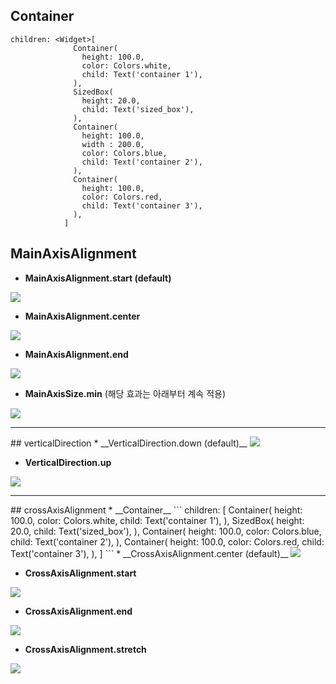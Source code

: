 ## Container
```
children: <Widget>[
              Container(
                height: 100.0,
                color: Colors.white,
                child: Text('container 1'),
              ),
              SizedBox(
                height: 20.0,
                child: Text('sized_box'),
              ),
              Container(
                height: 100.0,
                width : 200.0,
                color: Colors.blue,
                child: Text('container 2'),
              ),
              Container(
                height: 100.0,
                color: Colors.red,
                child: Text('container 3'),
              ),
            ]
```
## MainAxisAlignment
* __MainAxisAlignment.start (default)__      
<img src="https://user-images.githubusercontent.com/33628588/100632280-ffbe9a80-336f-11eb-84a5-959e347733f0.png">   

* __MainAxisAlignment.center__   
<img src="https://user-images.githubusercontent.com/33628588/100634149-457c6280-3372-11eb-8dfc-6a461937ef9e.png">   
   
* __MainAxisAlignment.end__   
<img src="https://user-images.githubusercontent.com/33628588/100634373-93916600-3372-11eb-8a7e-d8d87ce3da29.png">   
   
* __MainAxisSize.min__ (해당 효과는 아래부터 계속 적용)
<img src="https://user-images.githubusercontent.com/33628588/100633177-174a5300-3371-11eb-9fab-b3389f86f0bd.png">   
<hr/>   
## verticalDirection
* __VerticalDirection.down (default)__   
<img src="https://user-images.githubusercontent.com/33628588/100633177-174a5300-3371-11eb-9fab-b3389f86f0bd.png">   

* __VerticalDirection.up__   
<img src="https://user-images.githubusercontent.com/33628588/100633541-8f187d80-3371-11eb-9989-3c7319a6edf8.png">   
<hr/>
## crossAxisAlignment   
* __Container__   
```
children: <Widget>[
              Container(
                height: 100.0,
                color: Colors.white,
                child: Text('container 1'),
              ),
              SizedBox(
                height: 20.0,
                child: Text('sized_box'),
              ),
              Container(
                height: 100.0,
                color: Colors.blue,
                child: Text('container 2'),
              ),
              Container(
                height: 100.0,
                color: Colors.red,
                child: Text('container 3'),
              ),
            ]
```
* __CrossAxisAlignment.center (default)__   
<img src="https://user-images.githubusercontent.com/33628588/100635605-0ea74c00-3374-11eb-930f-6f523a9bfc0a.png">   

* __CrossAxisAlignment.start__   
<img src="https://user-images.githubusercontent.com/33628588/100635507-f2a3aa80-3373-11eb-9612-1aa527462bd2.png">   

* __CrossAxisAlignment.end__   
<img src="https://user-images.githubusercontent.com/33628588/100635712-2da5de00-3374-11eb-885b-e690a02ed88e.png">   

* __CrossAxisAlignment.stretch__   
<img src="https://user-images.githubusercontent.com/33628588/100635805-50d08d80-3374-11eb-904a-9f6acd36bc32.png">   